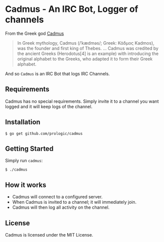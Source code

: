 # Cadmus - An IRC Bot, Logger of channels

From the Greek god [Cadmus](https://en.wikipedia.org/wiki/Cadmus)

> In Greek mythology, Cadmus (/ˈkædməs/; Greek: Κάδμος Kadmos), was the
> founder and first king of Thebes.
> ...
> Cadmus was credited by the ancient Greeks (Herodotus[4] is an example)
> with introducing the original alphabet to the Greeks, who adapted it to
> form their Greek alphabet. 

And so `Cadmus` is an IRC Bot that logs IRC Channels.

## Requirements

Cadmus has no special requirements. Simply invite it to a channel you want
logged and it will keep logs of the channel.

## Installation

```#!bash
$ go get github.com/prologic/cadmus
```

## Getting Started

Simply run `cadmus`:

```#!bash
$ ./cadmus
```

## How it works

- Cadmus will connect to a configured server.
- When Cadmus is invited to a channel; it will immediately join.
- Cadmus will then log all activity on the channel.

## License

Cadmus is licensed under the MIT License.
